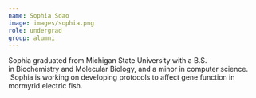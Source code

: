 ```yaml
---
name: Sophia Sdao
image: images/sophia.png
role: undergrad
group: alumni
---
```



Sophia graduated from Michigan State University with a B.S. in Biochemistry and Molecular Biology, and a minor in computer science.  Sophia is working on developing protocols to affect gene function in mormyrid electric fish.
